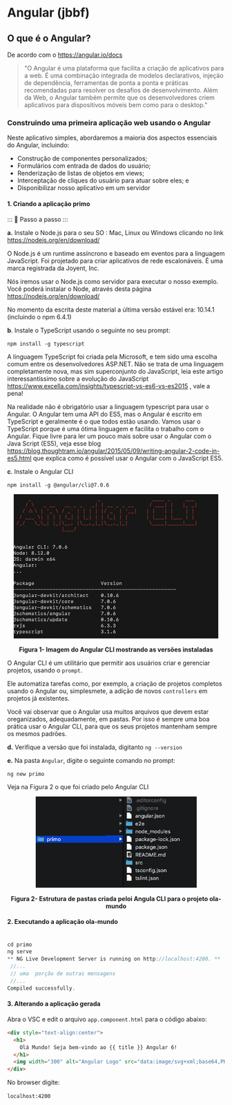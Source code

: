 # Angular (jbbf)
## O que é o Angular?

De acordo com o https://angular.io/docs 

> "O Angular é uma plataforma que facilita a criação de aplicativos para a web. É uma combinação integrada de modelos declarativos, injeção de dependência, ferramentas de ponta a ponta e práticas recomendadas para resolver os desafios de desenvolvimento. Além da Web, o Angular também permite que os desenvolvedores criem aplicativos  para  dispositivos móveis bem como para o desktop." 
### Construindo uma primeira aplicação web usando o Angular

Neste aplicativo simples, abordaremos a maioria dos aspectos essenciais do Angular, incluindo:
- Construção de componentes personalizados;
- Formulários com entrada de dados do usuário;
- Renderização de listas de objetos em views;
- Interceptação de cliques do usuário para atuar sobre eles; e 
- Disponibilizar nosso aplicativo em um servidor

#### 1. Criando a aplicação primo 



::: :walking: Passo a passo :::

**a.** Instale o Node.js para o seu SO : Mac, Linux ou Windows clicando no link https://nodejs.org/en/download/

O Node.js é um runtime assíncrono e baseado em eventos para a linguagem JavaScript. Foi projetado para criar aplicativos de rede escalonáveis. É uma marca registrada da Joyent, Inc.

Nós iremos usar o Node.js como servidor para executar o nosso exemplo.
Você poderá instalar o Node, através desta página https://nodejs.org/en/download/

No momento da escrita deste material a última versão estável era: 10.14.1 (incluindo o npm 6.4.1)

**b**. Instale o TypeScript usando o seguinte no seu prompt:

```
npm install -g typescript
```

A linguagem TypeScript foi criada pela Microsoft, e tem sido uma escolha comum entre os desenvolvedores ASP.NET. Não se trata de uma linguagem completamente nova, mas sim superconjunto do JavaScript, leia este artigo interessantíssimo sobre a evolução do JavaScript https://www.excella.com/insights/typescript-vs-es6-vs-es2015 , vale a pena!

Na realidade não é obrigatório usar a linguagem typescript para usar o Angular. O Angular tem uma API do ES5, mas o Angular é escrito em TypeScript e geralmente é o que todos estão usando. Vamos usar o TypeScript  porque é uma ótima linguagem e facilita o trabalho com o Angular. 
Fique livre para ler um pouco mais sobre usar o Angular com o Java Script (ES5), veja esse blog https://blog.thoughtram.io/angular/2015/05/09/writing-angular-2-code-in-es5.html que explica como é possível usar o Angular com o JavaScript ES5.

**c**. Instale o Angular CLI

```
npm install -g @angular/cli@7.0.6
```
<p align="center">
  <img src="imagens/AnglularCli.png" alt="Imagem do Angula CLI">
</p>
<p align="center">
   <strong>Figura 1- Imagem do Angular CLI mostrando as versões instaladas</strong> 
</p>

O Angular CLI é um utilitário que permitir aos usuários criar e gerenciar projetos, usando o `prompt`. 

Ele automatiza tarefas como, por exemplo, a criação de projetos completos usando o Angular ou, simplesmete, a adição de novos `controllers` em projetos já existentes. 

Você vai observar que o Angular usa muitos arquivos que devem estar oreganizados, adequadamente, em pastas. Por isso é sempre uma boa prática usar o Angular CLI, para que os seus projetos mantenham sempre os mesmos padrões.

**d.** Verifique a versão que foi instalada, digitanto `ng --version`


**e.** Na pasta `Angular`, digite o seguinte comando no prompt: 

```
ng new primo
```
Veja na Figura 2 o que foi criado pelo Angular CLI

<p align="center">
  <img src="imagens/EstruturaDePastas.png" alt="Estrutura de pastas criada peloi Angula CLI">
</p>
<p align="center">
   <strong>Figura 2- Estrutura de pastas criada peloi Angula CLI para o projeto ola-mundo</strong> 
</p>

#### 2. Executando a aplicação ola-mundo 

``` java

cd primo
ng serve
** NG Live Development Server is running on http://localhost:4200. **
 //...
 // uma  porção de outras mensagens
 //...
Compiled successfully.

```
#### 3. Alterando a aplicação gerada 

Abra o VSC e edit o arquivo `app.component.html` para o código abaixo:


```html
<div style="text-align:center">
  <h1>
    Olá Mundo! Seja bem-vindo ao {{ title }} Angular 6!
  </h1>
  <img width="300" alt="Angular Logo" src="data:image/svg+xml;base64,PHN2ZyB4bWxucz0iaHR0cDovL3d3dy53My5vcmcvMjAwMC9zdmciIHZpZXdCb3g9IjAgMCAyNTAgMjUwIj4KICAgIDxwYXRoIGZpbGw9IiNERDAwMzEiIGQ9Ik0xMjUgMzBMMzEuOSA2My4ybDE0LjIgMTIzLjFMMTI1IDIzMGw3OC45LTQzLjcgMTQuMi0xMjMuMXoiIC8+CiAgICA8cGF0aCBmaWxsPSIjQzMwMDJGIiBkPSJNMTI1IDMwdjIyLjItLjFWMjMwbDc4LjktNDMuNyAxNC4yLTEyMy4xTDEyNSAzMHoiIC8+CiAgICA8cGF0aCAgZmlsbD0iI0ZGRkZGRiIgZD0iTTEyNSA1Mi4xTDY2LjggMTgyLjZoMjEuN2wxMS43LTI5LjJoNDkuNGwxMS43IDI5LjJIMTgzTDEyNSA1Mi4xem0xNyA4My4zaC0zNGwxNy00MC45IDE3IDQwLjl6IiAvPgogIDwvc3ZnPg==">
</div>
```
No browser digite: 

`localhost:4200`
